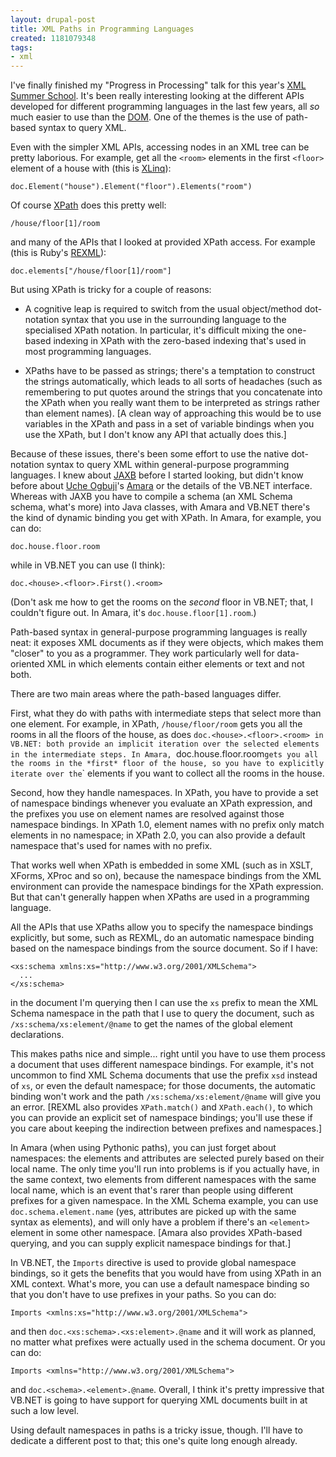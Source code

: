 ```yaml
---
layout: drupal-post
title: XML Paths in Programming Languages
created: 1181079348
tags:
- xml
---
```

I've finally finished my "Progress in Processing" talk for this year's [XML Summer School][2]. It's been really interesting looking at the different APIs developed for different programming languages in the last few years, all *so* much easier to use than the [DOM][3]. One of the themes is the use of path-based syntax to query XML.

[2]: http://www.xmlsummerschool.com/ "XML Summer School in Oxford"
[3]: http://www.w3.org/DOM/

<!--break-->

Even with the simpler XML APIs, accessing nodes in an XML tree can be pretty laborious. For example, get all the `<room>` elements in the first `<floor>` element of a house with (this is [XLinq][1]):

    doc.Element("house").Element("floor").Elements("room")

Of course [XPath][4] does this pretty well:

    /house/floor[1]/room

and many of the APIs that I looked at provided XPath access. For example (this is Ruby's [REXML][7]):

    doc.elements["/house/floor[1]/room"]

But using XPath is tricky for a couple of reasons:
 
 *  A cognitive leap is required to switch from the usual object/method dot-notation syntax that you use in the surrounding language to the specialised XPath notation. In particular, it's difficult mixing the one-based indexing in XPath with the zero-based indexing that's used in most programming languages.

 *  XPaths have to be passed as strings; there's a temptation to construct the strings automatically, which leads to all sorts of headaches (such as remembering to put quotes around the strings that you concatenate into the XPath when you really want them to be interpreted as strings rather than element names). [A clean way of approaching this would be to use variables in the XPath and pass in a set of variable bindings when you use the XPath, but I don't know any API that actually does this.]

Because of these issues, there's been some effort to use the native dot-notation syntax to query XML within general-purpose programming languages. I knew about [JAXB][5] before I started looking, but didn't know before about [Uche Ogbuji][8]'s [Amara][6] or the details of the VB.NET interface. Whereas with JAXB you have to compile a schema (an XML Schema schema, what's more) into Java classes, with Amara and VB.NET there's the kind of dynamic binding you get with XPath. In Amara, for example, you can do:

    doc.house.floor.room

while in VB.NET you can use (I think):

    doc.<house>.<floor>.First().<room>

(Don't ask me how to get the rooms on the *second* floor in VB.NET; that, I couldn't figure out. In Amara, it's `doc.house.floor[1].room`.)

[1]: http://www.xlinq.net/ "XLinq website"
[4]: http://www.w3.org/1999/xpath "W3C: XPath specification"
[5]: http://java.sun.com/developer/technicalArticles/WebServices/jaxb/ "Java API for XML Binding"
[6]: http://uche.ogbuji.net/tech/4suite/amara/ "Amara: Python XML Toolkit"
[7]: http://www.ruby-doc.org/stdlib/libdoc/rexml/rdoc/ "REXML's Ruby Documentation"
[8]: http://uche.ogbuji.net/ "Uche Ogbuji's Home Page"

Path-based syntax in general-purpose programming languages is really neat: it exposes XML documents as if they were objects, which makes them "closer" to you as a programmer. They work particularly well for data-oriented XML in which elements contain either elements or text and not both.

There are two main areas where the path-based languages differ.

First, what they do with paths with intermediate steps that select more than one element. For example, in XPath, `/house/floor/room` gets you all the rooms in all the floors of the house, as does `doc.<house>.<floor>.<room> in VB.NET: both provide an implicit iteration over the selected elements in the intermediate steps. In Amara, `doc.house.floor.room` gets you all the rooms in the *first* floor of the house, so you have to explicitly iterate over the `<floor>` elements if you want to collect all the rooms in the house.

Second, how they handle namespaces. In XPath, you have to provide a set of namespace bindings whenever you evaluate an XPath expression, and the prefixes you use on element names are resolved against those namespace bindings. In XPath 1.0, element names with no prefix only match elements in no namespace; in XPath 2.0, you can also provide a default namespace that's used for names with no prefix.

That works well when XPath is embedded in some XML (such as in XSLT, XForms, XProc and so on), because the namespace bindings from the XML environment can provide the namespace bindings for the XPath expression. But that can't generally happen when XPaths are used in a programming language.

All the APIs that use XPaths allow you to specify the namespace bindings explicitly, but some, such as REXML, do an automatic namespace binding based on the namespace bindings from the source document. So if I have:

    <xs:schema xmlns:xs="http://www.w3.org/2001/XMLSchema">
      ...
    </xs:schema>

in the document I'm querying then I can use the `xs` prefix to mean the XML Schema namespace in the path that I use to query the document, such as `/xs:schema/xs:element/@name` to get the names of the global element declarations.

This makes paths nice and simple... right until you have to use them process a document that uses different namespace bindings. For example, it's not uncommon to find XML Schema documents that use the prefix `xsd` instead of `xs`, or even the default namespace; for those documents, the automatic binding won't work and the path `/xs:schema/xs:element/@name` will give you an error. [REXML also provides `XPath.match()` and `XPath.each()`, to which you can provide an explicit set of namespace bindings; you'll use these if you care about keeping the indirection between prefixes and namespaces.]

In Amara (when using Pythonic paths), you can just forget about namespaces: the elements and attributes are selected purely based on their local name. The only time you'll run into problems is if you actually have, in the same context, two elements from different namespaces with the same local name, which is an event that's rarer than people using different prefixes for a given namespace. In the XML Schema example, you can use `doc.schema.element.name` (yes, attributes are picked up with the same syntax as elements), and will only have a problem if there's an `<element>` element in some other namespace. [Amara also provides XPath-based querying, and you can supply explicit namespace bindings for that.]

In VB.NET, the `Imports` directive is used to provide global namespace bindings, so it gets the benefits that you would have from using XPath in an XML context. What's more, you can use a default namespace binding so that you don't have to use prefixes in your paths. So you can do:

    Imports <xmlns:xs="http://www.w3.org/2001/XMLSchema">

and then `doc.<xs:schema>.<xs:element>.@name` and it will work as planned, no matter what prefixes were actually used in the schema document. Or you can do:

    Imports <xmlns="http://www.w3.org/2001/XMLSchema">

and `doc.<schema>.<element>.@name`. Overall, I think it's pretty impressive that VB.NET is going to have support for querying XML documents built in at such a low level.

Using default namespaces in paths is a tricky issue, though. I'll have to dedicate a different post to that; this one's quite long enough already.
